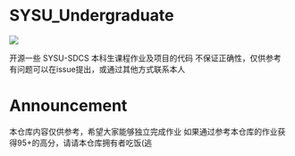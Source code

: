 # SYSU_Undergraduate

![](https://img.shields.io/github/repo-size/Trinkle23897/Undergraduate.svg?style=flat)

开源一些 SYSU-SDCS 本科生课程作业及项目的代码
不保证正确性，仅供参考
有问题可以在issue提出，或通过其他方式联系本人

# Announcement
本仓库内容仅供参考，希望大家能够独立完成作业
如果通过参考本仓库的作业获得95+的高分，请请本仓库拥有者吃饭(逃